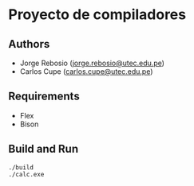 # Proyecto de compiladores

## Authors
- Jorge Rebosio (<jorge.rebosio@utec.edu.pe>)
- Carlos Cupe (<carlos.cupe@utec.edu.pe>)

## Requirements
- Flex
- Bison

## Build and Run
```
./build
./calc.exe
```
